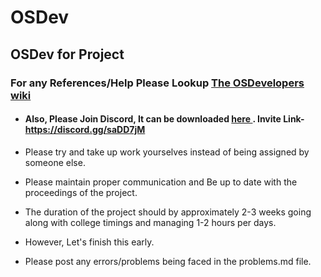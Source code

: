 # OSDev
## OSDev for Project

### For any References/Help Please Lookup <a href="https://wiki.osdev.org">The OSDevelopers wiki</a>

- #### Also, Please Join <b>Discord</b>, It can be downloaded <a href="https://discordapp.com/"> here </a>. Invite Link-https://discord.gg/saDD7jM
- Please try and take up work yourselves instead of being assigned by someone else.
- Please maintain proper communication and Be up to date with the proceedings of the project.
- The duration of the project should by approximately 2-3 weeks going along with college timings and managing 1-2 hours per days.
- However, Let's finish this early.

- Please post any errors/problems being faced in the problems.md file.
